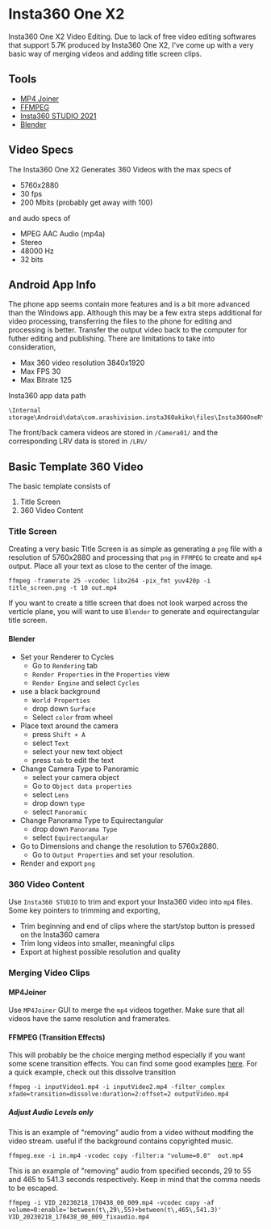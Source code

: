# Insta360 One X2

Insta360 One X2 Video Editing. Due to lack of free video editing softwares that support 5.7K produced by Insta360 One X2,
I've come up with a very basic way of merging videos and adding title screen clips.

## Tools

- [MP4 Joiner](https://www.mp4joiner.org/en/)
- [FFMPEG](https://ffmpeg.org/)
- [Insta360 STUDIO 2021](https://www.insta360.com/download/insta360-onex2)
- [Blender](https://www.blender.org/)

## Video Specs

The Insta360 One X2 Generates 360 Videos with the max specs of

- 5760x2880
- 30 fps
- 200 Mbits (probably get away with 100)

and audo specs of

- MPEG AAC Audio (mp4a)
- Stereo
- 48000 Hz
- 32 bits

## Android App Info

The phone app seems contain more features and is a bit more advanced than the Windows app. Although this may
be a few extra steps additional for video processing, transferring the files to the phone for editing and
processing is better. Transfer the output video back to the computer for futher editing and publishing. There are
limitations to take into consideration,

- Max 360 video resolution 3840x1920
- Max FPS 30
- Max Bitrate 125

Insta360 app data path

```
\Internal storage\Android\data\com.arashivision.insta360akiko\files\Insta360OneR\galleryOriginal\ONEX2
```

The front/back camera videos are stored in `/Camera01/` and the corresponding LRV data is stored in `/LRV/`

## Basic Template 360 Video

The basic template consists of 

1. Title Screen
2. 360 Video Content

### Title Screen

Creating a very basic Title Screen is as simple as generating a `png` file with a resolution of 5760x2880 and processing that `png` 
in `FFMPEG` to create and `mp4` output. Place all your text as close to the center of the image.

```
ffmpeg -framerate 25 -vcodec libx264 -pix_fmt yuv420p -i title_screen.png -t 10 out.mp4
```

If you want to create a title screen that does not look warped across the verticle plane, you will want to use `Blender` to generate
and equirectangular title screen.

#### Blender

- Set your Renderer to Cycles
  - Go to `Rendering` tab
  - `Render Properties` in the `Properties` view
  - `Render Engine` and select `Cycles`
- use a black background
  - `World Properties`
  - drop down `Surface`
  - Select `color` from wheel
- Place text around the camera
  - press `Shift + A`
  - select `Text`
  - select your new text object
  - press `tab` to edit the text
- Change Camera Type to Panoramic
  - select your camera object
  - Go to `Object data properties`
  - select `Lens`
  - drop down `type`
  - select `Panoramic`
- Change Panorama Type to Equirectangular
  - drop down `Panorama Type`
  - select `Equirectangular`
- Go to Dimensions and change the resolution to 5760x2880.
  - Go to `Output Properties` and set your resolution.
- Render and export `png`

### 360 Video Content

Use `Insta360 STUDIO` to trim and export your Insta360 video into `mp4` files. Some key pointers to trimming and exporting,

- Trim beginning and end of clips where the start/stop button is pressed on the Insta360 camera
- Trim long videos into smaller, meaningful clips
- Export at highest possible resolution and quality

### Merging Video Clips

#### MP4Joiner

Use `MP4Joiner` GUI to merge the `mp4` videos together. Make sure that all videos have the same resolution and framerates.

#### FFMPEG (Transition Effects)

This will probably be the choice merging method especially if you want some scene transition effects. You can find some good examples [here](https://trac.ffmpeg.org/wiki/Xfade).
For a quick example, check out this dissolve transition

```
ffmpeg -i inputVideo1.mp4 -i inputVideo2.mp4 -filter_complex xfade=transition=dissolve:duration=2:offset=2 outputVideo.mp4
```

##### Adjust Audio Levels only

This is an example of "removing" audio from a video without modifing the video stream. useful if the background contains 
copyrighted music.

```
ffmpeg.exe -i in.mp4 -vcodec copy -filter:a "volume=0.0"  out.mp4
```
 
This is an example of "removing" audio from specified seconds, 29 to 55 and 465 to 541.3 seconds respectively. Keep in mind that the comma needs to be escaped.

```
ffmpeg -i VID_20230218_170438_00_009.mp4 -vcodec copy -af volume=0:enable='between(t\,29\,55)+between(t\,465\,541.3)' VID_20230218_170438_00_009_fixaudio.mp4
```
